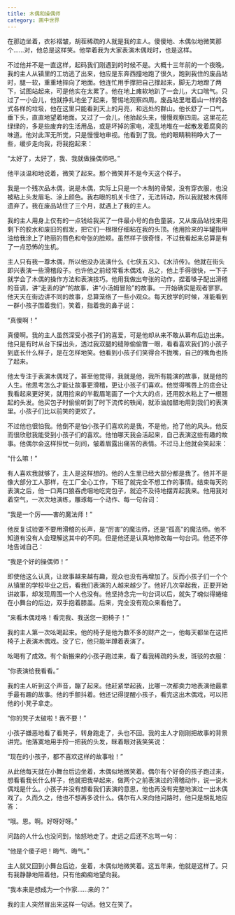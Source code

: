 ```yaml
---
title: 木偶和操偶师
category: 画中世界
---
```



在那边坐着，衣衫褶皱，胡茬稀疏的人就是我的主人。傻傻地、木偶似地微笑那个……对，他总是这样笑。他举着我为大家表演木偶戏时，也是这样。

不过他并不是一直这样，起码我们刚遇到的时候不是。大概十三年前的一个夜晚，我的主人从镇里的工坊逃了出来，他应是东奔西撞地跑了很久，跑到我住的废品站时，腿一软，重重地摔向了地面。他连忙用手撑把自己撑起来，脚无力地蹬了两下，试图站起来，可是他实在太累了。他在地上瘫软地趴了一会儿，大口喘气。只过了一小会儿，他就挣扎地坐了起来，警惕地观察四周。废品站里堆着山一样的各式各样的垃圾，他在这里只能看到天上的月亮，和远处的群山。他长舒了一口气，垂下头，直直地望着地面。又过了一会儿，他抬起头来，慢慢观察四周。这里花花绿绿的，多是些废弃的生活用品，或是坏掉的家电，凌乱地堆在一起散发着腐臭的味道。他对此浑无所觉，只是慢慢地审视。他看到了我。他的眼睛稍稍睁大了一些，缓步走向我，将我抱起来：

“太好了，太好了，我、我就做操偶师吧。”

他平淡温和地说着，微笑了起来。那个微笑并不是今天这个样子。

我是一个残次品木偶，说是木偶，实际上只是一个木制的骨架，没有穿衣服，也没被粘上头发眉毛、涂上颜色。我右眼的机关卡住了，无法转动，所以我就被木偶师遗弃了。我在废品站住了三个月，就遇上了我的主人。

我的主人用身上仅有的一点钱给我买了一件最小号的白色童装，又从废品站找来用剩下的胶水和废旧的假发，把它们一根根仔细粘在我的头顶。他用捡来的半罐指甲油给我涂上了艳丽的唇色和夸张的脸颊。虽然样子很奇怪，不过我看起来总算是有了一点恐怖的生机。

主人只有我一尊木偶，所以他没办法演什么《七侠五义》、《水浒传》。他就在街头即兴表演一些滑稽段子。也许他之前经常看木偶戏，总之，他上手得很快，一下子就学会了木偶的操作方法和表演技巧。他用我做出夸张的动作，捏着嗓子配出滑稽的音调，讲“走丢的驴”的故事，讲“小汤姆冒险”的故事。一开始确实是观者寥寥。他天天在街边讲不同的故事，总算笼络了一些小观众。每天放学的时候，准能看到一群小孩子围着我们，笑着，指着我的鼻子说：

“真傻啊！”

真傻啊。我的主人虽然深受小孩子们的喜爱，可是他却从来不敢从幕布后边出来。他只是有时从台下探出头，透过我双腿的缝隙偷偷瞥一眼，看看喜欢我们的小孩子到底长什么样子，是在怎样地笑。他看到小孩子们笑得合不拢嘴，自己的嘴角也扬了起来。

他太专注于表演木偶戏了。甚至他觉得，我就是他，我所有能演的故事，就是他的人生。他思考怎么才能让故事更滑稽，更让小孩子们喜欢。他觉得嘴唇上的痣会让我看起来更好笑，就用捡来的半截眉笔画了一个大大的点，还用胶水粘上了一根翘起的头发。他买包子时偷偷听到了时下流传的轶闻，就添油加醋地用到我们的表演里。小孩子们比以前笑的更欢了。

不过他也很怕我。他倒不是怕小孩子们喜欢的是我，不是他，抢了他的风头。他反而很欣慰我能受到小孩子们的喜欢。他怕哪天我会活起来，自己表演这些有趣的故事。他偶尔会这样担忧一刻间，皱着眉露出痛苦的表情。不过马上他就会笑起来：

“什么嘛！”

有人喜欢我就够了，主人是这样想的。他的人生里已经大部分都是我了。他并不是像大部分工人那样，在工厂全心工作，下班了就完全不想工作的事情。结束每天的表演之后，他一口两口狼吞虎咽地吃完包子，就迫不及待地摆弄起我来。他用我对着空气，一次次地演练，雕琢每一个动作、每一句台词：

“我是一个厉——害的魔法师！”

他反复试验要不要用滑稽的长声，是“厉害”的魔法师，还是“孤高”的魔法师。他不知道有没有人会理解这其中的不同。但是他还是认真地修改每一句台词。他还不停地告诫自己：

“我是个好的操偶师！”

即使他这么认真，让故事越来越有趣，观众也没有再增加了。反而小孩子们一个个从镇里的学校毕业之后，看我们表演的人越来越少了。他好几次举起我，正要开始讲故事，却发现周围一个人也没有。他坚持念完一句台词以后，就失了魂似得蜷缩在小舞台的后边，双手抱着膝盖。后来，完全没有观众来看他了。

“来看木偶戏咯！看完我、我送您一把椅子！”

我的主人第一次吆喝起来。他的椅子是他为数不多的财产之一，他每天都坐在这把椅子上表演木偶戏。没了它，他只能半蹲着表演了。

吆喝有了成效。有个新搬来的小孩子跑过来，看了看我稀疏的头发，斑驳的衣服：

“你表演给我看看。”

我的主人听到这个声音，蹦了起来。他赶紧举起我，比哪一次都卖力地表演他最拿手最有趣的故事。他的手颤抖着。他还记得提醒小孩子，看完这出木偶戏，可以把他的小凳子拿走。

“你的凳子太破啦！我不要！”

小孩子嫌恶地看了看凳子，转身跑走了，头也不回。我的主人才刚刚把故事的背景讲完。他落寞地用手捋一把我的头发，眯着眼对我笑笑说：

“现在的小孩子，都不喜欢这样的故事啦！”

从此他每天就在小舞台后边坐着，木偶似地微笑着。偶尔有个好奇的孩子跑过来，想看看我长什么样子，他就把我举起来，做两个之前表演过的滑稽动作，说一说木偶戏是什么。小孩子并没有想看我们表演的意思，他也再没有完整地演过一出木偶戏了。久而久之，他也不想再多说什么。偶尔有人来向他问路时，他只是胡乱地应答：

“哦。恩。啊。好呀好呀。”

问路的人什么也没问到，恼怒地走了。走远之后还不忘骂一句：

“他是个傻子吧！晦气、晦气。”

主人就又回到小舞台后边，坐着，木偶似地微笑着。这五年来，他就是这样了。只有我静静地陪着他，只有他痴痴地望向我。

“我本来是想成为一个作家……来的？”

我的主人突然冒出来这样一句话。他又在笑了。


